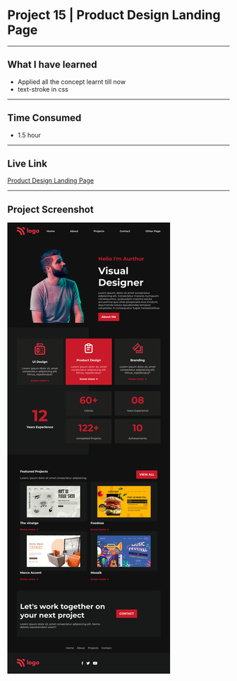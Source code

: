 # Project 15 | Product Design Landing Page
---

## What I have learned 

- Applied all the concept learnt till now
- text-stroke in css
---
## Time Consumed

- 1.5 hour

---
## Live Link
[Product Design Landing Page](https://project-15-by-yash.netlify.app/)

---

## Project Screenshot
![Project-15](/assignment-15.png)
